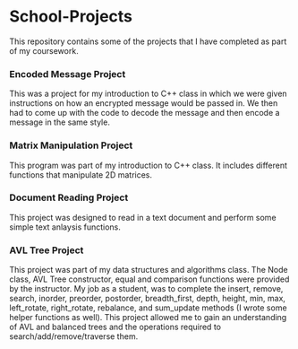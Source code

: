 # School-Projects
This repository contains some of the projects that I have completed as part of my coursework.

### Encoded Message Project
This was a project for my introduction to C++ class in which we were given instructions on how an encrypted message would be passed in. We then had to come up with the code to decode the message and then encode a message in the same style.

### Matrix Manipulation Project
This program was part of my introduction to C++ class. It includes different functions that manipulate 2D matrices.

### Document Reading Project
This project was designed to read in a text document and perform some simple text anlaysis functions.

### AVL Tree Project
This project was part of my data structures and algorithms class. The Node class, AVL Tree constructor, equal and comparison functions were provided by the instructor. My job as a student, was to complete the insert, remove, search, inorder, preorder, postorder, breadth_first, depth, height, min, max, left_rotate, right_rotate, rebalance, and sum_update methods (I wrote some helper functions as well). This project allowed me to gain an understanding of AVL and balanced trees and the operations required to search/add/remove/traverse them.
